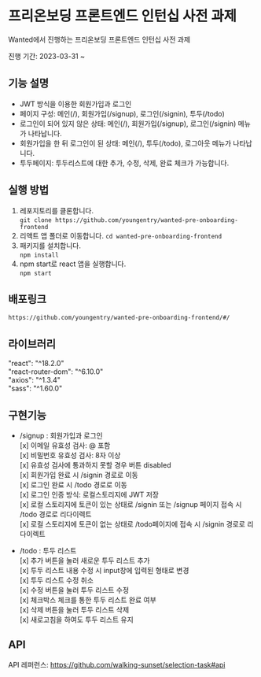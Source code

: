 # 프리온보딩 프론트엔드 인턴십 사전 과제

Wanted에서 진행하는 프리온보딩 프론트엔드 인턴십 사전 과제

진행 기간: 2023-03-31 ~

## 기능 설명

- JWT 방식을 이용한 회원가입과 로그인
- 페이지 구성: 메인(/), 회원가입(/signup), 로그인(/signin), 투두(/todo)
- 로그인이 되어 있지 않은 상태: 메인(/), 회원가입(/signup), 로그인(/signin) 메뉴가 나타납니다.
- 회원가입을 한 뒤 로그인이 된 상태: 메인(/), 투두(/todo), 로그아웃 메뉴가 나타납니다.
- 투두페이지: 투두리스트에 대한 추가, 수정, 삭제, 완료 체크가 가능합니다.

## 실행 방법

1. 레포지토리를 클론합니다.  
   `git clone https://github.com/youngentry/wanted-pre-onboarding-frontend`
2. 리액트 앱 폴더로 이동합니다.
   `cd wanted-pre-onboarding-frontend`
3. 패키지를 설치합니다.  
   `npm install`
4. npm start로 react 앱을 실행합니다.  
   `npm start`

## 배포링크

`https://github.com/youngentry/wanted-pre-onboarding-frontend/#/`

## 라이브러리

"react": "^18.2.0"  
"react-router-dom": "^6.10.0"  
"axios": "^1.3.4"  
"sass": "^1.60.0"

## 구현기능

- /signup : 회원가입과 로그인  
  [x] 이메일 유효성 검사: @ 포함  
  [x] 비밀번호 유효성 검사: 8자 이상  
  [x] 유효성 검사에 통과하지 못할 경우 버튼 disabled  
  [x] 회원가입 완료 시 /signin 경로로 이동  
  [x] 로그인 완료 시 /todo 경로로 이동  
  [x] 로그인 인증 방식: 로컬스토리지에 JWT 저장  
  [x] 로컬 스토리지에 토큰이 있는 상태로 /signin 또는 /signup 페이지 접속 시 /todo 경로로 리다이렉트  
  [x] 로컬 스토리지에 토큰이 없는 상태로 /todo페이지에 접속 시 /signin 경로로 리다이렉트

- /todo : 투두 리스트  
  [x] 추가 버튼을 눌러 새로운 투두 리스트 추가  
  [x] 투두 리스트 내용 수정 시 input창에 입력된 형태로 변경  
  [x] 투두 리스트 수정 취소  
  [x] 수정 버튼을 눌러 투두 리스트 수정  
  [x] 체크박스 체크를 통한 투두 리스트 완료 여부  
  [x] 삭제 버튼을 눌러 투두 리스트 삭제  
  [x] 새로고침을 하여도 투두 리스트 유지

## API

API 레퍼런스: https://github.com/walking-sunset/selection-task#api
